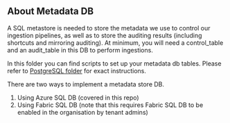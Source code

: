 ## About Metadata DB

A SQL metastore is needed to store the metadata we use to control our ingestion pipelines, as well as to store the auditing results (including shortcuts and mirroring auditing). At minimum, you will need a control_table and an audit_table in this DB to perform ingestions.

In this folder you can find scripts to set up your metadata db tables. Please refer to [PostgreSQL folder](../) for exact instructions.

There are two ways to implement a metadata store DB. 
1. Using Azure SQL DB (covered in this repo) 
2. Using Fabric SQL DB (note that this requires Fabric SQL DB to be enabled in the organisation by tenant admins)